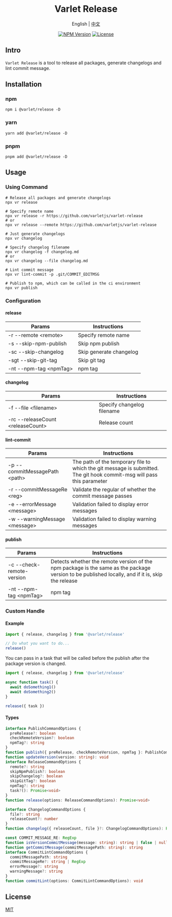 <h1 align="center">Varlet Release</h1>

<p align="center">
  <span>English</span> | 
  <a href="https://github.com/varletjs/release/blob/main/README.zh-CN.md">中文</a>
</p>
<p align="center">
  <a href="https://www.npmjs.com/package/@varlet/release" target="_blank" rel="noopener noreferrer"><img src="https://badgen.net/npm/v/@varlet/release" alt="NPM Version" /></a>
  <a href="https://github.com/varletjs/release/blob/main/LICENCE" target="_blank" rel="noopener noreferrer"><img src="https://badgen.net/github/license/varletjs/release" alt="License" /></a>
</p>

## Intro

`Varlet Release` is a tool to release all packages, generate changelogs and lint commit message.

## Installation

### npm

```shell
npm i @varlet/release -D
```

### yarn

```shell
yarn add @varlet/release -D
```

### pnpm

```shell
pnpm add @varlet/release -D
```

## Usage

### Using Command

```shell
# Release all packages and generate changelogs
npx vr release

# Specify remote name
npx vr release -r https://github.com/varletjs/varlet-release
# or
npx vr release --remote https://github.com/varletjs/varlet-release

# Just generate changelogs
npx vr changelog

# Specify changelog filename
npx vr changelog -f changelog.md
# or
npx vr changelog --file changelog.md

# Lint commit message
npx vr lint-commit -p .git/COMMIT_EDITMSG

# Publish to npm, which can be called in the ci environment
npx vr publish
```

### Configuration

#### release

| Params                 | Instructions        |
| ---------------------- | ------------------- |
| -r --remote \<remote\> | Specify remote name |
| -s --skip-npm-publish  | Skip npm publish    |
| -sc --skip-changelog    | Skip generate changelog    |
| -sgt --skip-git-tag    | Skip git tag        |
| -nt --npm-tag \<npmTag\>   | npm tag        |

#### changelog

| Params                              | Instructions               |
| ----------------------------------- | -------------------------- |
| -f --file \<filename\>              | Specify changelog filename |
| -rc --releaseCount \<releaseCount\> | Release count              |

#### lint-commit

| Params                          | Instructions                                                                                                           |
| ------------------------------- | ---------------------------------------------------------------------------------------------------------------------- |
| -p --commitMessagePath \<path\> | The path of the temporary file to which the git message is submitted. The git hook commit-msg will pass this parameter |
| -r --commitMessageRe \<reg\>    | Validate the regular of whether the commit message passes                                                              |
| -e --errorMessage \<message\>   | Validation failed to display error messages                                                                            |
| -w --warningMessage \<message\> | Validation failed to display warning messages                                                                          |

#### publish

| Params                      | Instructions                                                                                                                                             |
| ------------------------- | ------------------------------------------------------------------------------------------------------------------------------------------------ |
| -c --check-remote-version | Detects whether the remote version of the npm package is the same as the package version to be published locally, and if it is, skip the release |
| -nt --npm-tag \<npmTag\>   | npm tag        |

### Custom Handle

#### Example

```js
import { release, changelog } from '@varlet/release'

// Do what you want to do...
release()
```

You can pass in a task that will be called before the publish after the package version is changed.

```js
import { release, changelog } from '@varlet/release'

async function task() {
  await doSomething1()
  await doSomething2()
}

release({ task })
```

#### Types

```ts
interface PublishCommandOptions {
  preRelease?: boolean
  checkRemoteVersion?: boolean
  npmTag?: string
}
function publish({ preRelease, checkRemoteVersion, npmTag }: PublishCommandOptions): Promise<void>
function updateVersion(version: string): void
interface ReleaseCommandOptions {
  remote?: string
  skipNpmPublish?: boolean
  skipChangelog?: boolean
  skipGitTag?: boolean
  npmTag?: string
  task?(): Promise<void>
}
function release(options: ReleaseCommandOptions): Promise<void>

interface ChangelogCommandOptions {
  file?: string
  releaseCount?: number
}
function changelog({ releaseCount, file }?: ChangelogCommandOptions): Promise<void>

const COMMIT_MESSAGE_RE: RegExp
function isVersionCommitMessage(message: string): string | false | null
function getCommitMessage(commitMessagePath: string): string
interface CommitLintCommandOptions {
  commitMessagePath: string
  commitMessageRe?: string | RegExp
  errorMessage?: string
  warningMessage?: string
}
function commitLint(options: CommitLintCommandOptions): void
```

## License

[MIT](https://github.com/varletjs/release/blob/main/LICENCE)
